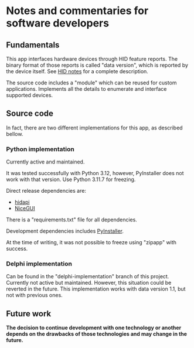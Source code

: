 # Notes and commentaries for software developers

## Fundamentals

This app interfaces hardware devices through HID feature reports.
The binary format of those reports is called "data version", which is reported by the device itself.
See [HID notes](https://github.com/afpineda/OpenSourceSimWheelESP32/blob/main/doc/firmware/HID_notes.md)
for a complete description.

The source code includes a "module" which can be reused for custom applications.
Implements all the details to enumerate and interface supported devices.

## Source code

In fact, there are two different implementations for this app,
as described bellow.

### Python implementation

Currently active and maintained.

It was tested successfully with Python 3.12, however, PyInstaller does not work with that version.
Use Python 3.11.7 for freezing.

Direct release dependencies are:

- [hidapi](https://pypi.org/project/hidapi/)
- [NiceGUI](https://pypi.org/project/nicegui/)

There is a "requirements.txt" file for all dependencies.

Development dependencies includes [PyInstaller](https://pypi.org/project/pyinstaller/).

At the time of writing, it was not possible to freeze using "zipapp" with success.

### Delphi implementation

Can be found in the "delphi-implementation" branch of this project. Currently not active but maintained.
However, this situation could be reverted in the future.
This implementation works with data version 1.1, but not with previous ones.

## Future work

**The decision to continue development with one technology or another
depends on the drawbacks of those technologies and may
change in the future.**
